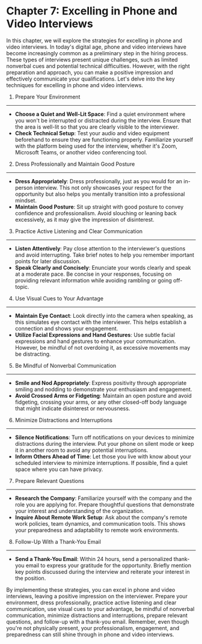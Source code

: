 Chapter 7: Excelling in Phone and Video Interviews
==================================================

In this chapter, we will explore the strategies for excelling in phone and video interviews. In today's digital age, phone and video interviews have become increasingly common as a preliminary step in the hiring process. These types of interviews present unique challenges, such as limited nonverbal cues and potential technical difficulties. However, with the right preparation and approach, you can make a positive impression and effectively communicate your qualifications. Let's delve into the key techniques for excelling in phone and video interviews.

1. Prepare Your Environment
---------------------------

* **Choose a Quiet and Well-Lit Space**: Find a quiet environment where you won't be interrupted or distracted during the interview. Ensure that the area is well-lit so that you are clearly visible to the interviewer.
* **Check Technical Setup**: Test your audio and video equipment beforehand to ensure they are functioning properly. Familiarize yourself with the platform being used for the interview, whether it's Zoom, Microsoft Teams, or another video conferencing tool.

2. Dress Professionally and Maintain Good Posture
-------------------------------------------------

* **Dress Appropriately**: Dress professionally, just as you would for an in-person interview. This not only showcases your respect for the opportunity but also helps you mentally transition into a professional mindset.
* **Maintain Good Posture**: Sit up straight with good posture to convey confidence and professionalism. Avoid slouching or leaning back excessively, as it may give the impression of disinterest.

3. Practice Active Listening and Clear Communication
----------------------------------------------------

* **Listen Attentively**: Pay close attention to the interviewer's questions and avoid interrupting. Take brief notes to help you remember important points for later discussion.
* **Speak Clearly and Concisely**: Enunciate your words clearly and speak at a moderate pace. Be concise in your responses, focusing on providing relevant information while avoiding rambling or going off-topic.

4. Use Visual Cues to Your Advantage
------------------------------------

* **Maintain Eye Contact**: Look directly into the camera when speaking, as this simulates eye contact with the interviewer. This helps establish a connection and shows your engagement.
* **Utilize Facial Expressions and Hand Gestures**: Use subtle facial expressions and hand gestures to enhance your communication. However, be mindful of not overdoing it, as excessive movements may be distracting.

5. Be Mindful of Nonverbal Communication
----------------------------------------

* **Smile and Nod Appropriately**: Express positivity through appropriate smiling and nodding to demonstrate your enthusiasm and engagement.
* **Avoid Crossed Arms or Fidgeting**: Maintain an open posture and avoid fidgeting, crossing your arms, or any other closed-off body language that might indicate disinterest or nervousness.

6. Minimize Distractions and Interruptions
------------------------------------------

* **Silence Notifications**: Turn off notifications on your devices to minimize distractions during the interview. Put your phone on silent mode or keep it in another room to avoid any potential interruptions.
* **Inform Others Ahead of Time**: Let those you live with know about your scheduled interview to minimize interruptions. If possible, find a quiet space where you can have privacy.

7. Prepare Relevant Questions
-----------------------------

* **Research the Company**: Familiarize yourself with the company and the role you are applying for. Prepare thoughtful questions that demonstrate your interest and understanding of the organization.
* **Inquire About Remote Work Setup**: Ask about the company's remote work policies, team dynamics, and communication tools. This shows your preparedness and adaptability to remote work environments.

8. Follow-Up With a Thank-You Email
-----------------------------------

* **Send a Thank-You Email**: Within 24 hours, send a personalized thank-you email to express your gratitude for the opportunity. Briefly mention key points discussed during the interview and reiterate your interest in the position.

By implementing these strategies, you can excel in phone and video interviews, leaving a positive impression on the interviewer. Prepare your environment, dress professionally, practice active listening and clear communication, use visual cues to your advantage, be mindful of nonverbal communication, minimize distractions and interruptions, prepare relevant questions, and follow-up with a thank-you email. Remember, even though you're not physically present, your professionalism, engagement, and preparedness can still shine through in phone and video interviews.

